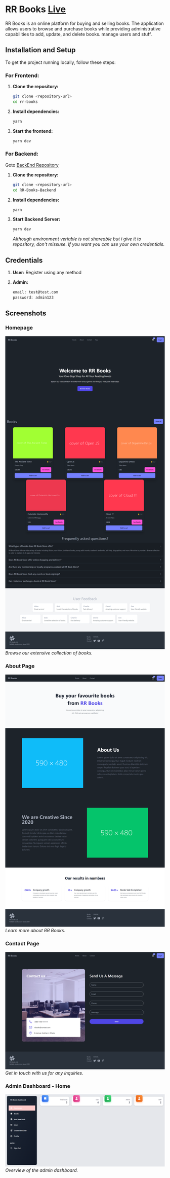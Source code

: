 # RR Books [Live](https://rr-books.vercel.app/)

RR Books is an online platform for buying and selling books. The application allows users to browse and purchase books while providing administrative capabilities to add, update, and delete books. manage users and stuff.

## Installation and Setup

To get the project running locally, follow these steps:

### For Frontend:

1. **Clone the repository:**

   ```bash
   git clone <repository-url>
   cd rr-books
   ```

2. **Install dependencies:**

   ```bash
   yarn
   ```

3. **Start the frontend:**

   ```bash
   yarn dev
   ```

### For Backend:

Goto [BackEnd Repository](https://github.com/readwanmd/RR-Books-Backend)

1. **Clone the repository:**

   ```bash
   git clone <repository-url>
   cd RR-Books-Backend
   ```

2. **Install dependencies:**

   ```bash
   yarn
   ```

3. **Start Backend Server:**
   ```bash
   yarn dev
   ```
   _Although environment veriable is not shareable but i give it to repository, don't missuse. If you want you can use your own credentials._

## Credentials

1. **User:** Register using any method
2. **Admin:**

   ```bash
   email: test@test.com
   password: admin123
   ```

## Screenshots

### Homepage

![Homepage](./src/assets/screenshots/home.png)
_Browse our extensive collection of books._

### About Page

![About Page](./src/assets/screenshots/about.png)
_Learn more about RR Books._

### Contact Page

![Contact Page](./src/assets/screenshots/contact.png)
_Get in touch with us for any inquiries._

### Admin Dashboard - Home

![Admin Dashboard - Home](./src/assets/screenshots/dashboard.png)
_Overview of the admin dashboard._
